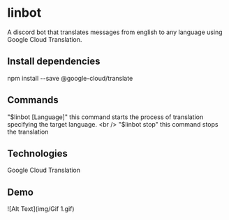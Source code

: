 # linbot
A discord bot that translates messages from english to any language using Google Cloud Translation.

## Install dependencies
npm install --save @google-cloud/translate

## Commands
"$linbot [Language]" this command starts the process of translation specifying the target language. <br />
"$linbot stop" this command stops the translation
 
## Technologies
 Google Cloud Translation <br />
 
## Demo

![Alt Text](img/Gif 1.gif)


